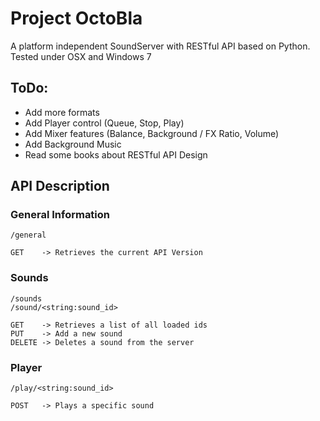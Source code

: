 Project OctoBla
===============
A platform independent SoundServer with RESTful API based on Python.
Tested under OSX and Windows 7

ToDo:
-----
* Add more formats
* Add Player control (Queue, Stop, Play)
* Add Mixer features (Balance, Background / FX Ratio, Volume)
* Add Background Music
* Read some books about RESTful API Design

API Description
---------------
### General Information
    /general

    GET    -> Retrieves the current API Version

### Sounds
    /sounds
    /sound/<string:sound_id>

    GET    -> Retrieves a list of all loaded ids
    PUT    -> Add a new sound
    DELETE -> Deletes a sound from the server

### Player
    /play/<string:sound_id>
  
    POST   -> Plays a specific sound
